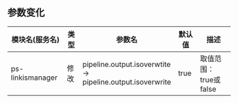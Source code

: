 ## 参数变化

| 模块名(服务名)         | 类型  | 参数名                                                                  | 默认值  | 描述                                                    |
|------------------| ----- |----------------------------------------------------------------------|------| ------------------------------------------------------- |
| ps-linkismanager | 修改  | pipeline.output.isoverwtite <br/>-><br/> pipeline.output.isoverwrite | true |取值范围：true或false|
